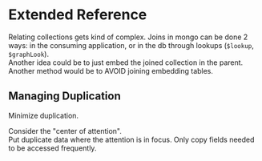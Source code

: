 # Extended Reference

Relating collections gets kind of complex.
Joins in mongo can be done 2 ways: in the consuming application, or in the db through lookups (`$lookup`, `$graphLook`).  
Another idea could be to just embed the joined collection in the parent.
Another method would be to AVOID joining embedding tables.

## Managing Duplication

Minimize duplication.

Consider the "center of attention".  
Put duplicate data where the attention is in focus.
Only copy fields needed to be accessed frequently.
